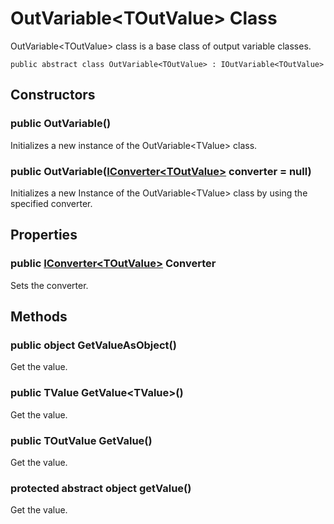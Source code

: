 # OutVariable&lt;TOutValue&gt; Class

OutVariable&lt;TOutValue&gt; class is a base class of output variable classes.

<pre><code>public abstract class OutVariable&lt;TOutValue&gt; : IOutVariable&lt;TOutValue&gt;
</code></pre>

## Constructors

### public OutVariable()

Initializes a new instance of the OutVariable&lt;TValue&gt; class.

### public OutVariable([IConverter&lt;TOutValue&gt;](https://github.com/aratomo-arazon/WFLite/tree/master/doc/Interfaces/IConverter_TValue.md) converter = null)

Initializes a new Instance of the OutVariable&lt;TValue&gt; class by using the specified converter.

## Properties

### public [IConverter&lt;TOutValue&gt;](https://github.com/aratomo-arazon/WFLite/tree/master/doc/Interfaces/IConverter_TValue.md) Converter

Sets the converter.

## Methods

### public object GetValueAsObject()

Get the value.

### public TValue GetValue&lt;TValue&gt;()

Get the value.

### public TOutValue GetValue()

Get the value.

### protected abstract object getValue()

Get the value.